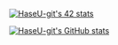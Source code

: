 <!--### Hi there 👋


**HaseU-git/HaseU-git** is a ✨ _special_ ✨ repository because its `README.md` (this file) appears on your GitHub profile.

Here are some ideas to get you started:

- 🔭 I’m currently working on ...
- 🌱 I’m currently learning ...
- 👯 I’m looking to collaborate on ...
- 🤔 I’m looking for help with ...
- 💬 Ask me about ...
- 📫 How to reach me: ...
- 😄 Pronouns: ...
- ⚡ Fun fact: ...
-->

[![HaseU-git's 42 stats](https://badge42.herokuapp.com/api/stats/yhasegaw?privacyEmail=true)](https://github.com/JaeSeoKim/badge42)

[![HaseU-git's GitHub stats](https://github-readme-stats.vercel.app/api?username=HaseU-git)](https://github.com/anuraghazra/github-readme-stats)
